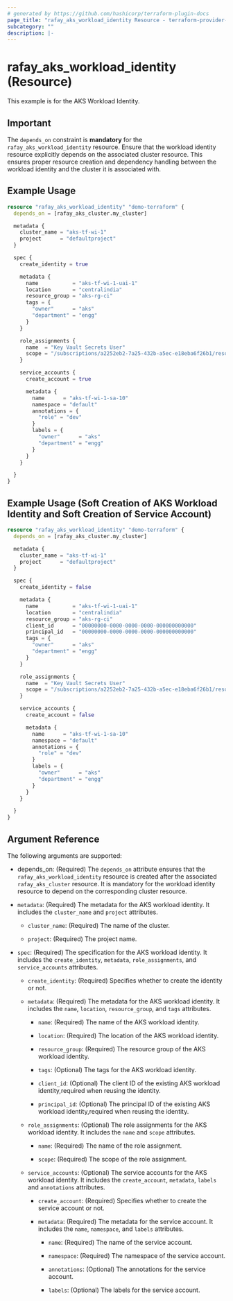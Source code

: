 ```yaml
---
# generated by https://github.com/hashicorp/terraform-plugin-docs
page_title: "rafay_aks_workload_identity Resource - terraform-provider-rafay"
subcategory: ""
description: |-
---
```


# rafay_aks_workload_identity (Resource)

This example is for the AKS Workload Identity.

## Important

The `depends_on` constraint is **mandatory** for the `rafay_aks_workload_identity` resource. Ensure that the workload identity resource explicitly depends on the associated cluster resource. This ensures proper resource creation and dependency handling between the workload identity and the cluster it is associated with.

## Example Usage

```terraform
resource "rafay_aks_workload_identity" "demo-terraform" {
  depends_on = [rafay_aks_cluster.my_cluster]

  metadata {
    cluster_name = "aks-tf-wi-1"
    project      = "defaultproject"
  }

  spec {
    create_identity = true

    metadata {
      name           = "aks-tf-wi-1-uai-1"
      location       = "centralindia"
      resource_group = "aks-rg-ci"
      tags = {
        "owner"      = "aks"
        "department" = "engg"
      }
    }

    role_assignments {
      name  = "Key Vault Secrets User"
      scope = "/subscriptions/a2252eb2-7a25-432b-a5ec-e18eba6f26b1/resourceGroups/aks-rg-ci/providers/Microsoft.KeyVault/vaults/aks-keyvault"
    }

    service_accounts {
      create_account = true

      metadata {
        name      = "aks-tf-wi-1-sa-10"
        namespace = "default"
        annotations = {
          "role" = "dev"
        }
        labels = {
          "owner"      = "aks"
          "department" = "engg"
        }
      }
    }

  }
}
```

## Example Usage (Soft Creation of AKS Workload Identity and Soft Creation of Service Account)

```terraform
resource "rafay_aks_workload_identity" "demo-terraform" {
  depends_on = [rafay_aks_cluster.my_cluster]

  metadata {
    cluster_name = "aks-tf-wi-1"
    project      = "defaultproject"
  }

  spec {
    create_identity = false

    metadata {
      name           = "aks-tf-wi-1-uai-1"
      location       = "centralindia"
      resource_group = "aks-rg-ci"
      client_id      = "00000000-0000-0000-0000-000000000000"
      principal_id   = "00000000-0000-0000-0000-000000000000"
      tags = {
        "owner"      = "aks"
        "department" = "engg"
      }
    }

    role_assignments {
      name  = "Key Vault Secrets User"
      scope = "/subscriptions/a2252eb2-7a25-432b-a5ec-e18eba6f26b1/resourceGroups/aks-rg-ci/providers/Microsoft.KeyVault/vaults/aks-keyvault"
    }

    service_accounts {
      create_account = false

      metadata {
        name      = "aks-tf-wi-1-sa-10"
        namespace = "default"
        annotations = {
          "role" = "dev"
        }
        labels = {
          "owner"      = "aks"
          "department" = "engg"
        }
      }
    }

  }
}
```

## Argument Reference

The following arguments are supported:

- depends_on: (Required) The `depends_on` attribute ensures that the `rafay_aks_workload_identity` resource is created after the associated `rafay_aks_cluster` resource. It is mandatory for the workload identity resource to depend on the corresponding cluster resource.

- `metadata`: (Required) The metadata for the AKS workload identity. It includes the `cluster_name` and `project` attributes.

  - `cluster_name`: (Required) The name of the cluster.

  - `project`: (Required) The project name.

- `spec`: (Required) The specification for the AKS workload identity. It includes the `create_identity`, `metadata`, `role_assignments`, and `service_accounts` attributes.

  - `create_identity`: (Required) Specifies whether to create the identity or not.

  - `metadata`: (Required) The metadata for the AKS workload identity. It includes the `name`, `location`, `resource_group`, and `tags` attributes.

    - `name`: (Required) The name of the AKS workload identity.

    - `location`: (Required) The location of the AKS workload identity.

    - `resource_group`: (Required) The resource group of the AKS workload identity.

    - `tags`: (Optional) The tags for the AKS workload identity.

    - `client_id`: (Optional) The client ID of the  existing AKS workload identity,required when reusing the identity.

    - `principal_id`: (Optional) The principal ID of the existing  AKS workload identity,required when reusing the identity.

  - `role_assignments`: (Optional) The role assignments for the AKS workload identity. It includes the `name` and `scope` attributes.

    - `name`: (Required) The name of the role assignment.

    - `scope`: (Required) The scope of the role assignment.

  - `service_accounts`: (Optional) The service accounts for the AKS workload identity. It includes the `create_account`, `metadata`, `labels` and `annotations` attributes.

    - `create_account`: (Required) Specifies whether to create the service account or not.

    - `metadata`: (Required) The metadata for the service account. It includes the `name`, `namespace`, and `labels` attributes.

      - `name`: (Required) The name of the service account.

      - `namespace`: (Required) The namespace of the service account.

      - `annotations`: (Optional) The annotations for the service account.

      - `labels`: (Optional) The labels for the service account.

